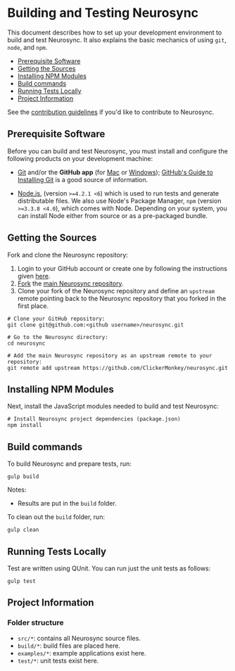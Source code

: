 # Building and Testing Neurosync

This document describes how to set up your development environment to build and test Neurosync. It also explains the basic mechanics of using `git`, `node`, and `npm`.

* [Prerequisite Software](#prerequisite-software)
* [Getting the Sources](#getting-the-sources)
* [Installing NPM Modules](#installing-npm-modules)
* [Build commands](#build-commands)
* [Running Tests Locally](#running-tests-locally)
* [Project Information](#project-information)

See the [contribution guidelines](https://github.com/ClickerMonkey/neurosync/blob/master/CONTRIBUTING.md)
if you'd like to contribute to Neurosync.

## Prerequisite Software

Before you can build and test Neurosync, you must install and configure the
following products on your development machine:

* [Git](http://git-scm.com) and/or the **GitHub app** (for [Mac](http://mac.github.com) or
  [Windows](http://windows.github.com)); [GitHub's Guide to Installing
  Git](https://help.github.com/articles/set-up-git) is a good source of information.

* [Node.js](http://nodejs.org), (version `>=4.2.1 <6`) which is used to run tests and generate distributable files. We also use Node's Package Manager, `npm`
  (version `>=3.3.8 <4.0`), which comes with Node. Depending on your system, you can install Node either from
  source or as a pre-packaged bundle.

## Getting the Sources

Fork and clone the Neurosync repository:

1. Login to your GitHub account or create one by following the instructions given
   [here](https://github.com/signup/free).
2. [Fork](http://help.github.com/forking) the [main Neurosync
   repository](https://github.com/ClickerMonkey/neurosync).
3. Clone your fork of the Neurosync repository and define an `upstream` remote pointing back to
   the Neurosync repository that you forked in the first place.

```shell
# Clone your GitHub repository:
git clone git@github.com:<github username>/neurosync.git

# Go to the Neurosync directory:
cd neurosync

# Add the main Neurosync repository as an upstream remote to your repository:
git remote add upstream https://github.com/ClickerMonkey/neurosync.git
```

## Installing NPM Modules

Next, install the JavaScript modules needed to build and test Neurosync:

```shell
# Install Neurosync project dependencies (package.json)
npm install
```

## Build commands

To build Neurosync and prepare tests, run:

```shell
gulp build
```

Notes:
* Results are put in the `build` folder.

To clean out the `build` folder, run:

```shell
gulp clean
```

## Running Tests Locally

Test are written using QUnit. You can run just the unit tests as follows:

```shell
gulp test
```

## Project Information

### Folder structure

* `src/*`: contains all Neurosync source files.
* `build/*`: build files are placed here.
* `examples/*`: example applications exist here.
* `test/*`: unit tests exist here.
